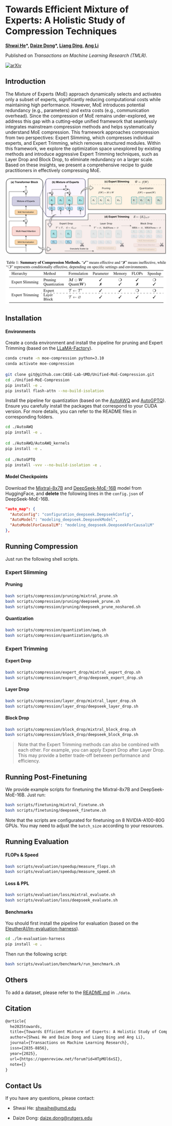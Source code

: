 # Towards Efficient Mixture of Experts: A Holistic Study of Compression Techniques

**[Shwai He](https://shwai-he.github.io/)\*, [Daize Dong](https://daizedong.github.io/)\*, [Liang Ding](https://liamding.cc/), [Ang Li](https://www.ang-li.com/)**

Published on *Transactions on Machine Learning Research (TMLR)*.

[![arXiv](https://img.shields.io/badge/arXiv-2406.02500-b31b1b.svg?style=plastic)](https://arxiv.org/abs/2406.02500)



## Introduction

The Mixture of Experts (MoE) approach dynamically selects and activates only a subset of experts, significantly reducing computational costs while maintaining high performance. However, MoE introduces potential redundancy (e.g., parameters) and extra costs (e.g., communication overhead). Since the compression of MoE remains under-explored, we address this gap with a cutting-edge unified framework that seamlessly integrates mainstream compression methods and helps systematically understand MoE compression. This framework approaches compression from two perspectives: Expert Slimming, which compresses individual experts, and Expert Trimming, which removes structured modules. Within this framework, we explore the optimization space unexplored by existing methods
and introduce aggressive Expert Trimming techniques, such as Layer Drop and Block Drop, to eliminate redundancy on a larger scale. Based on these insights, we present a comprehensive recipe to guide practitioners in effectively compressing MoE.

![unified-view.svg](unified-view.svg)

![unified-view-table.svg](unified-view-table.svg)



## Installation

#### Environments

Create a conda environment and install the pipeline for pruning and Expert Trimming (based on the [LLaMA-Factory](https://github.com/hiyouga/LLaMA-Factory)).

```bash
conda create -n moe-compression python=3.10
conda activate moe-compression

git clone git@github.com:CASE-Lab-UMD/Unified-MoE-Compression.git
cd ./Unified-MoE-Compression
pip install -e .
pip install flash-attn --no-build-isolation
```

Install the pipeline for quantization (based on the [AutoAWQ](https://github.com/casper-hansen/AutoAWQ) and [AutoGPTQ](https://github.com/AutoGPTQ/AutoGPTQ)). Ensure you carefully install the packages that correspond to your CUDA version. For more details, you can refer to the README files in corresponding folders.

```bash
cd ./AutoAWQ
pip install -e .

cd ./AutoAWQ/AutoAWQ_kernels
pip install -e .

cd ./AutoGPTQ
pip install -vvv --no-build-isolation -e .
```



#### Model Checkpoints

Download the [Mixtral-8x7B](https://huggingface.co/mistralai/Mixtral-8x7B-v0.1) and [DeepSeek-MoE-16B](https://huggingface.co/deepseek-ai/deepseek-moe-16b-base) model from HuggingFace, and **delete** the following lines in the `config.json` of DeepSeek-MoE-16B.

```json
"auto_map": {
  "AutoConfig": "configuration_deepseek.DeepseekConfig",
  "AutoModel": "modeling_deepseek.DeepseekModel",
  "AutoModelForCausalLM": "modeling_deepseek.DeepseekForCausalLM"
},
```



## Running Compression

Just run the following shell scripts.

### Expert Slimming

#### Pruning

```bash
bash scripts/compression/pruning/mixtral_prune.sh
bash scripts/compression/pruning/deepseek_prune.sh
bash scripts/compression/pruning/deepseek_prune_noshared.sh
```

#### Quantization

```bash
bash scripts/compression/quantization/awq.sh
bash scripts/compression/quantization/gptq.sh
```



### Expert Trimming

#### Expert Drop

```bash
bash scripts/compression/expert_drop/mixtral_expert_drop.sh
bash scripts/compression/expert_drop/deepseek_expert_drop.sh
```

#### Layer Drop

```bash
bash scripts/compression/layer_drop/mixtral_layer_drop.sh
bash scripts/compression/layer_drop/deepseek_layer_drop.sh
```

#### Block Drop

```bash
bash scripts/compression/block_drop/mixtral_block_drop.sh
bash scripts/compression/block_drop/deepseek_block_drop.sh
```

> Note that the Expert Trimming methods can also be combined with each other. For example, you can apply Expert Drop after Layer Drop. This may provide a better trade-off between performance and efficiency.



## Running Post-Finetuning

We provide example scripts for finetuning the Mixtral-8x7B and DeepSeek-MoE-16B. Just run:

```bash
bash scripts/finetuning/mixtral_finetune.sh
bash scripts/finetuning/deepseek_finetune.sh
```

Note that the scripts are configurated for finetuning on 8 NVIDIA-A100-80G GPUs. You may need to adjust the `batch_size` according to your resources.


## Running Evaluation

#### FLOPs & Speed

```bash
bash scripts/evaluation/speedup/measure_flops.sh
bash scripts/evaluation/speedup/measure_speed.sh
```

#### Loss & PPL

```bash
bash scripts/evaluation/loss/mixtral_evaluate.sh
bash scripts/evaluation/loss/deepseek_evaluate.sh
```

#### Benchmarks

You should first install the pipeline for evaluation (based on the [EleutherAI/lm-evaluation-harness](https://github.com/EleutherAI/lm-evaluation-harness)).

```bash
cd ./lm-evaluation-harness
pip install -e .
```

Then run the following script:

```bash
bash scripts/evaluation/benchmark/run_benchmark.sh
```



## Others

To add a dataset, please refer to the [README.md](data%2FREADME.md) in `./data`.



## Citation

```latex
@article{
  he2025towards,
  title={Towards Efficient Mixture of Experts: A Holistic Study of Compression Techniques},
  author={Shwai He and Daize Dong and Liang Ding and Ang Li},
  journal={Transactions on Machine Learning Research},
  issn={2835-8856},
  year={2025},
  url={https://openreview.net/forum?id=HTpMOl6xSI},
  note={}
}
```



## Contact Us

If you have any questions, please contact:

- Shwai He: shwaihe@umd.edu

- Daize Dong: daize.dong@rutgers.edu
